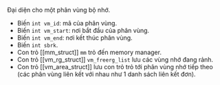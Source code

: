 Đại diện cho một phân vùng bộ nhớ.

- Biến `int vm_id`: mã của phân vùng.
- Biến `int vm_start`: nơi bắt đầu của phân vùng.
- Biến `int vm_end`: nơi kết thúc phân vùng.
- Biến `int sbrk`.
- Con trỏ [[mm_struct]] `mm` trỏ đến memory manager.
- Con trỏ [[vm_rg_struct]] `vm_freerg_list` lưu các vùng nhớ đang rảnh.
- Con trỏ [[vm_area_struct]] lưu con trỏ trỏ tới phân vùng nhớ tiếp theo (các phân vùng liên kết với nhau như 1 danh sách liên kết đơn).